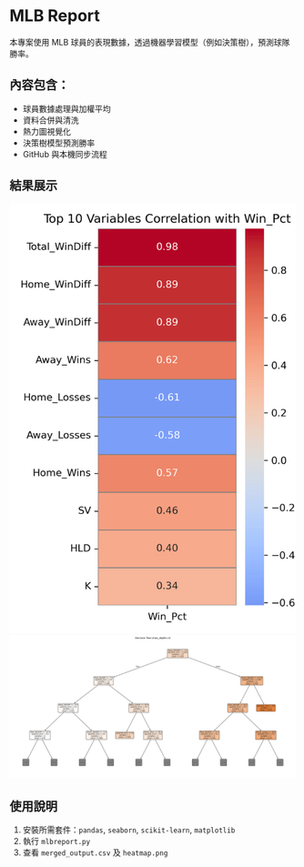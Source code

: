 # MLB Report

本專案使用 MLB 球員的表現數據，透過機器學習模型（例如決策樹），預測球隊勝率。

## 內容包含：

- 球員數據處理與加權平均
- 資料合併與清洗
- 熱力圖視覺化
- 決策樹模型預測勝率
- GitHub 與本機同步流程

## 結果展示

![Heatmap](mlbreport/heatmap_team_year_avg.png)
![Heatmap](mlbreport/decision_tree_selected_features.png)

## 使用說明

1. 安裝所需套件：`pandas`, `seaborn`, `scikit-learn`, `matplotlib`
2. 執行 `mlbreport.py`
3. 查看 `merged_output.csv` 及 `heatmap.png`
